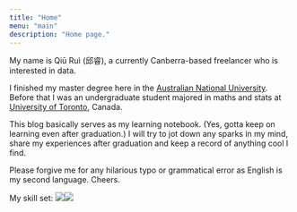 ```yaml
---
title: "Home"
menu: "main"
description: "Home page."
---
```


My name is Qiū Ruì (邱睿), a currently Canberra-based freelancer who is interested in data.

I finished my master degree here in the [Australian National University](https://www.anu.edu.au/). Before that I was an undergraduate student majored in maths and stats at [University of Toronto](https://www.utoronto.ca/), Canada.

This blog basically serves as my learning notebook. (Yes, gotta keep on learning even after graduation.) I will try to jot down any sparks in my mind, share my experiences after graduation and keep a record of anything cool I find.

Please forgive me for any hilarious typo or grammatical error as English is my second language. Cheers.

My skill set: ![](https://img.shields.io/badge/-Python-blue.svg)![](https://img.shields.io/badge/-R-9cf.svg)
